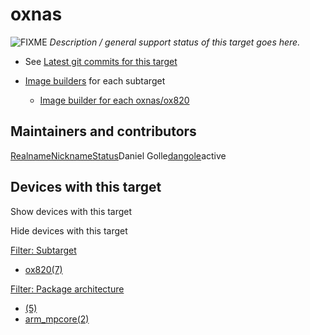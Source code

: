 # oxnas

![FIXME](/lib/images/smileys/fixme.svg) *Description / general support status of this target goes here.*

- See [Latest git commits for this target](https://git.openwrt.org/?p=openwrt%2Fopenwrt.git&a=search&h=HEAD&st=commit&s=oxnas%3A "https://git.openwrt.org/?p=openwrt/openwrt.git&a=search&h=HEAD&st=commit&s=oxnas:")
- [Image builders](/docs/guide-user/additional-software/imagebuilder "docs:guide-user:additional-software:imagebuilder") for each subtarget
  
  - [Image builder for each oxnas/ox820](http://downloads.openwrt.org/snapshots/targets/oxnas/ox820/openwrt-imagebuilder-oxnas-ox820.Linux-x86_64.tar.xz "http://downloads.openwrt.org/snapshots/targets/oxnas/ox820/openwrt-imagebuilder-oxnas-ox820.Linux-x86_64.tar.xz")

## Maintainers and contributors

[Realname](/docs/techref/targets/oxnas?datasrt=realname "Sort by this column")[Nickname](/docs/techref/targets/oxnas?datasrt=nickname "Sort by this column")[Status](/docs/techref/targets/oxnas?datasrt=status "Sort by this column")Daniel Golle[dangole](/developers/dangole "developers:dangole")active

## Devices with this target

Show devices with this target

Hide devices with this target

[Filter: Subtarget](#folded_448ebac0fa9800aae8beee5927dbf6a0_1)

- [ox820(7)](/docs/techref/targets/oxnas?dataflt%5B0%5D=subtarget_%3Dox820 "Show pages matching 'ox820'")

[Filter: Package architecture](#folded_448ebac0fa9800aae8beee5927dbf6a0_2)

- [(5)](/docs/techref/targets/oxnas?dataflt%5B0%5D=package%20architecture_%3D "Show pages matching ''")
- [arm\_mpcore(2)](/docs/techref/targets/oxnas?dataflt%5B0%5D=package%20architecture_%3Darm_mpcore "Show pages matching 'arm_mpcore'")

